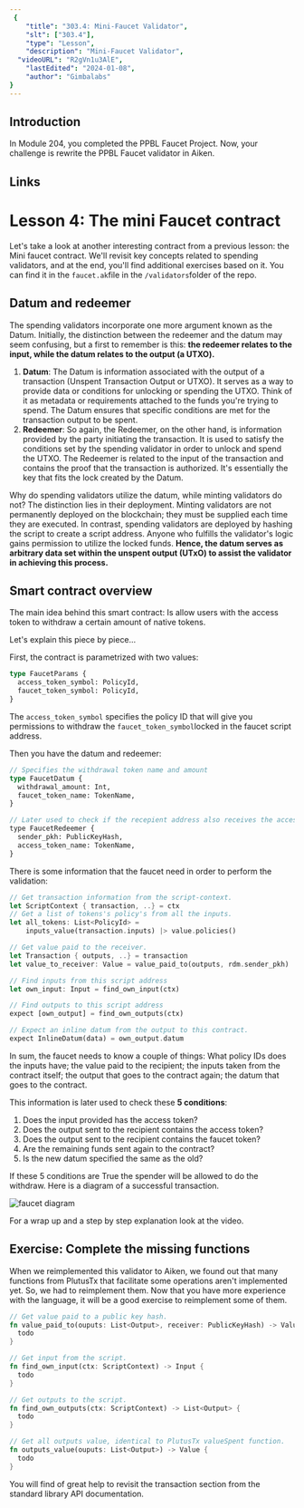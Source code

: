 ```yaml
---
 {
	"title": "303.4: Mini-Faucet Validator",
	"slt": ["303.4"],
	"type": "Lesson",
	"description": "Mini-Faucet Validator",
  "videoURL": "R2gVn1u3AlE",
	"lastEdited": "2024-01-08",
	"author": "Gimbalabs"
}
---
```



## Introduction
In Module 204, you completed the PPBL Faucet Project. Now, your challenge is rewrite the PPBL Faucet validator in Aiken.

## Links


# Lesson 4: The mini Faucet contract

Let's take a look at another interesting contract from a previous lesson: the Mini faucet contract. We'll revisit key concepts related to spending validators, and at the end, you'll find additional exercises based on it. You can find it in the `faucet.ak`file in the `/validators`folder of the repo.

## Datum and redeemer

The spending validators incorporate one more argument known as the Datum. Initially, the distinction between the redeemer and the datum may seem confusing, but a first to remember is this: **the redeemer relates to the input, while the datum relates to the output (a UTXO).**

1. **Datum**: The Datum is information associated with the output of a transaction (Unspent Transaction Output or UTXO). It serves as a way to provide data or conditions for unlocking or spending the UTXO. Think of it as metadata or requirements attached to the funds you're trying to spend. The Datum ensures that specific conditions are met for the transaction output to be spent.
2. **Redeemer**: So again, the Redeemer, on the other hand, is information provided by the party initiating the transaction. It is used to satisfy the conditions set by the spending validator in order to unlock and spend the UTXO. The Redeemer is related to the input of the transaction and contains the proof that the transaction is authorized. It's essentially the key that fits the lock created by the Datum.

Why do spending validators utilize the datum, while minting validators do not? The distinction lies in their deployment. Minting validators are not permanently deployed on the blockchain; they must be supplied each time they are executed. In contrast, spending validators are deployed by hashing the script to create a script address. Anyone who fulfills the validator's logic gains permission to utilize the locked funds. **Hence, the datum serves as arbitrary data set within the unspent output (UTxO) to assist the validator in achieving this process.**

## Smart contract overview

The main idea behind this smart contract: Is allow users with the access token to withdraw a certain amount of native tokens.

Let's explain this piece by piece...

First, the contract is parametrized with two values:

```rust
type FaucetParams {
  access_token_symbol: PolicyId,
  faucet_token_symbol: PolicyId,
}
```

The `access_token_symbol` specifies the policy ID that will give you permissions to withdraw the `faucet_token_symbol`locked in the faucet script address.

Then you have the datum and redeemer:

```rust
// Specifies the withdrawal token name and amount
type FaucetDatum {
  withdrawal_amount: Int,
  faucet_token_name: TokenName,
}

// Later used to check if the recepient address also receives the access token.
type FaucetRedeemer {
  sender_pkh: PublicKeyHash,
  access_token_name: TokenName,
}
```

There is some information that the faucet need in order to perform the validation:

```rust
// Get transaction information from the script-context.
let ScriptContext { transaction, ..} = ctx
// Get a list of tokens's policy's from all the inputs.
let all_tokens: List<PolicyId> =
	inputs_value(transaction.inputs) |> value.policies()

// Get value paid to the receiver.
let Transaction { outputs, ..} = transaction
let value_to_receiver: Value = value_paid_to(outputs, rdm.sender_pkh)

// Find inputs from this script address
let own_input: Input = find_own_input(ctx)

// Find outputs to this script address
expect [own_output] = find_own_outputs(ctx)

// Expect an inline datum from the output to this contract.
expect InlineDatum(data) = own_output.datum

```

 In sum, the faucet needs to know a couple of things: What policy IDs does the inputs have; the value paid to the recipient; the inputs taken from the contract itself; the output that goes to the contract again; the datum that goes to the contract.

This information is later used to check these **5 conditions**:

1. Does the input provided has the access token?
2. Does the output sent to the recipient contains the access token?
3. Does the output sent to the recipient contains the faucet token?
4. Are the remaining funds sent again to the contract?
5. Is the new datum specified the same as the old?

If these 5 conditions are True the spender will be allowed to do the withdraw. Here is a diagram of a successful transaction.

![faucet diagram](/faucet-validator.png)

For a wrap up and a step by step explanation look at the video.

## Exercise: Complete the missing functions

When we reimplemented this validator to Aiken, we found out that many functions from PlutusTx that facilitate some operations aren't implemented yet. So, we had to reimplement them. Now that you have more experience with the language, it will be a good exercise to reimplement some of them.

```rust
// Get value paid to a public key hash.
fn value_paid_to(ouputs: List<Output>, receiver: PublicKeyHash) -> Value {
  todo
}

// Get input from the script.
fn find_own_input(ctx: ScriptContext) -> Input {
  todo
}

// Get outputs to the script.
fn find_own_outputs(ctx: ScriptContext) -> List<Output> {
  todo
}

// Get all outputs value, identical to PlutusTx valueSpent function.
fn outputs_value(ouputs: List<Output>) -> Value {
  todo
}
```

You will find of great help to revisit the transaction section from the standard library API documentation.
